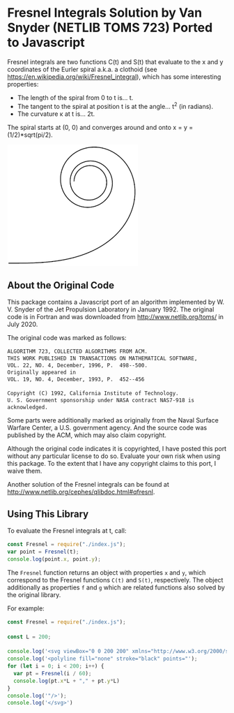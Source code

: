 Fresnel Integrals Solution by Van Snyder (NETLIB TOMS 723) Ported to Javascript
===============================================================================

Fresnel integrals are two functions C(t) and S(t) that evaluate to the x and y
coordinates of the Eurler spiral a.k.a. a clothoid (see https://en.wikipedia.org/wiki/Fresnel_integral), which has some interesting properties:

* The length of the spiral from 0 to t is... t.
* The tangent to the spiral at position t is at the angle... t<sup>2</sup> (in radians).
* The curvature κ at t is... 2t.

The spiral starts at (0, 0) and converges around and onto x = y = (1/2)\*sqrt(pi/2).

![](spiral.png)

About the Original Code
-----------------------

This package contains a Javascript port of an algorithm implemented
by W. V. Snyder of the Jet Propulsion Laboratory in January 1992.
The original code is in Fortran and was downloaded from http://www.netlib.org/toms/
in July 2020.

The original code was marked as follows:

    ALGORITHM 723, COLLECTED ALGORITHMS FROM ACM.
    THIS WORK PUBLISHED IN TRANSACTIONS ON MATHEMATICAL SOFTWARE,
    VOL. 22, NO. 4, December, 1996, P.  498--500.
    Originally appeared in
    VOL. 19, NO. 4, December, 1993, P.  452--456

    Copyright (C) 1992, California Institute of Technology.
    U. S. Government sponsorship under NASA contract NAS7-918 is acknowledged.

Some parts were additionally marked as originally from the Naval Surface Warfare
Center, a U.S. government agency. And the source code was published by the
ACM, which may also claim copyright.

Although the original code indicates it is copyrighted, I have posted
this port without any particular license to do so. Evaluate your own risk when
using this package. To the extent that I have any copyright claims to this port,
I waive them.

Another solution of the Fresnel integrals can be found at http://www.netlib.org/cephes/qlibdoc.html#qfresnl.

Using This Library
------------------

To evaluate the Fresnel integrals at t, call:

```js
const Fresnel = require("./index.js");
var point = Fresnel(t);
console.log(point.x, point.y);
```

The `Fresnel` function returns an object with properties `x` and `y`, which correspond to the Fresnel functions `C(t)` and `S(t)`, respectively. The object additionally as properties `f` and `g` which are related functions also solved by the original library.

For example:

```js
const Fresnel = require("./index.js");

const L = 200;

console.log('<svg viewBox="0 0 200 200" xmlns="http://www.w3.org/2000/svg">');
console.log('<polyline fill="none" stroke="black" points="');
for (let i = 0; i < 200; i++) {
  var pt = Fresnel(i / 60);
  console.log(pt.x*L + "," + pt.y*L)
}
console.log('"/>');
console.log('</svg>')
```
